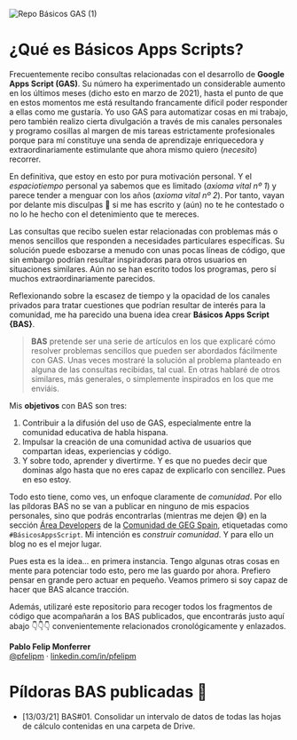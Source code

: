 ![Repo Básicos GAS (1)](https://user-images.githubusercontent.com/12829262/110930737-c52eab80-8329-11eb-9e35-11f10c91a5b5.png)

# ¿Qué es Básicos Apps Scripts?

Frecuentemente recibo consultas relacionadas con el desarrollo de **Google Apps Script (GAS)**. Su número ha experimentado un considerable aumento en los últimos meses (dicho esto en marzo de 2021), hasta el punto de que en estos momentos me está resultando francamente difícil poder responder a ellas como me gustaría. Yo uso GAS para automatizar cosas en mi trabajo, pero también realizo cierta divulgación a través de mis canales personales y programo cosillas al margen de mis tareas estrictamente profesionales porque para mí constituye una senda de aprendizaje enriquecedora y extraordinariamente estimulante que ahora mismo quiero (_necesito_) recorrer.

En definitiva, que estoy en esto por pura motivación personal. Y el _espaciotiempo_ personal ya sabemos que es limitado (_axioma vital nº 1_) y parece tender a menguar con los años (_axioma vital nº 2_). Por tanto, vayan por delante mis disculpas 🙏 si me has escrito y (aún) no te he contestado o no lo he hecho con el detenimiento que te mereces.

Las consultas que recibo suelen estar relacionadas con problemas más o menos sencillos que responden a necesidades particulares específicas. Su solución puede esbozarse a menudo con unas pocas líneas de código, que sin embargo podrían resultar inspiradoras para otros usuarios en situaciones similares. Aún no se han escrito todos los programas, pero sí muchos extraordinariamente parecidos.

Reflexionando sobre la escasez de tiempo y la opacidad de los canales privados para tratar cuestiones que podrían resultar de interés para la comunidad, me ha parecido una buena idea crear **Básicos Apps Script {BAS}**.

> **BAS** pretende ser una serie de artículos en los que explicaré cómo resolver problemas sencillos que pueden ser abordados fácilmente con GAS. Unas veces mostraré la solución al problema planteado en alguna de las consultas recibidas, tal cual. En otras hablaré de otros similares, más generales, o simplemente inspirados en los que me enviáis.

Mis **objetivos** con BAS son tres:

1.  Contribuir a la difusión del uso de GAS, especialmente entre la comunidad educativa de habla hispana.
2.  Impulsar la creación de una comunidad activa de usuarios que compartan ideas, experiencias y código.
3.  Y sobre todo, aprender y divertirme. Y es que no puedes decir que dominas algo hasta que no eres capaz de explicarlo con sencillez. Pues en eso estoy.

Todo esto tiene, como ves, un enfoque claramente de _comunidad_. Por ello las píldoras BAS no se van a publicar en ninguno de mis espacios personales, sino que podrás encontrarlas (mientras me dejen 😅) en la sección [Área Developers](https://comunidad.gedu.es/feed/%C3%A1rea-developers) de la [Comunidad de GEG Spain](https://comunidad.gedu.es/), etiquetadas como `#BásicosAppsScript`. Mi intención es _construir comunidad_. Y para ello un blog no es el mejor lugar.

Pues esta es la idea... en primera instancia. Tengo algunas otras cosas en mente para potenciar todo esto, pero me las guardo por ahora. Prefiero pensar en grande pero actuar en pequeño. Veamos primero si soy capaz de hacer que BAS alcance tracción.

Además, utilizaré este repositorio para recoger todos los fragmentos de código que acompañarán a los BAS publicados, que encontrarás justo aquí abajo 👇👇👇 convenientemente relacionados cronológicamente y enlazados.

**Pablo Felip Monferrer**  
[@pfelipm](https://twitter.com/pfelipm) · [linkedin.com/in/pfelipm](https://www.linkedin.com/in/pfelipm/)

# Píldoras BAS publicadas 💊

*   \[13/03/21\] BAS#01. Consolidar un intervalo de datos de todas las hojas de cálculo contenidas en una carpeta de Drive.
